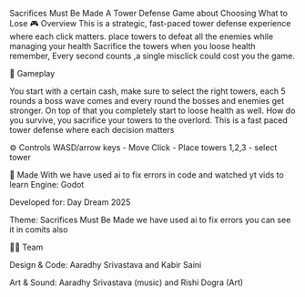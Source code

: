 Sacrifices Must Be Made
A Tower Defense Game about Choosing What to Lose
🎮 Overview
This is a strategic, fast-paced tower defense experience where each click matters.
place towers to defeat all the enemies while managing your health
Sacrifice the towers when you loose health
remember,
Every second counts ,a single misclick could cost you the game.

🧩 Gameplay

You start with a certain cash, make sure to select the right towers, each 5 rounds a boss wave comes and every round the bosses and enemies get stronger. On top of that you completely start to loose health as well.
How do you survive, you sacrifice your towers to the overlord.
This is a fast paced tower defense where each decision matters

⚙️ Controls
WASD/arrow keys - Move
Click - Place towers
1,2,3 - select tower

🔧 Made With
we have used ai to fix errors in code and watched yt vids to learn
Engine: Godot

Developed for: Day Dream 2025

Theme: Sacrifices Must Be Made
we have used ai to fix errors you can see it in comits also



🧑‍💻 Team

Design & Code: Aaradhy Srivastava and Kabir Saini

Art & Sound: Aaradhy Srivastava (music) and Rishi Dogra (Art)
